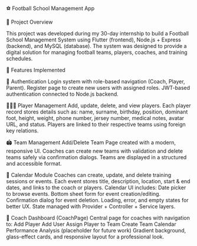⚽ Football School Management App

📌 Project Overview

This project was developed during my 30-day internship to build a Football School Management System using Flutter (frontend), Node.js + Express (backend), and MySQL (database). The system was designed to provide a digital solution for managing football teams, players, coaches, and training schedules.

🚀 Features Implemented

🔑 Authentication
Login system with role-based navigation (Coach, Player, Parent).
Register page to create new users with assigned roles.
JWT-based authentication connected to Node.js backend.

🧑‍🤝‍🧑 Player Management
Add, update, delete, and view players.
Each player record stores details such as: name, surname, birthday, position, dominant foot, height, weight, phone number, jersey number, medical notes, avatar URL, and status.
Players are linked to their respective teams using foreign key relations.

🏟️ Team Management
Add/Delete Team Page created with a modern, responsive UI.
Coaches can create new teams with validation and delete teams safely via confirmation dialogs.
Teams are displayed in a structured and accessible format.

📅 Calendar Module
Coaches can create, update, and delete training sessions or events.
Each event stores title, description, location, start & end dates, and links to the coach or players.
Calendar UI includes:
Date picker to browse events.
Bottom sheet form for event creation/editing.
Confirmation dialog for event deletion.
Loading, error, and empty states for better UX.
State managed with Provider + Controller + Service layers.


📱 Coach Dashboard (CoachPage)
Central page for coaches with navigation to:
Add Player
Add User
Assign Player to Team
Create Team
Calendar
Performance Analysis (placeholder for future work)
Gradient background, glass-effect cards, and responsive layout for a professional look.

